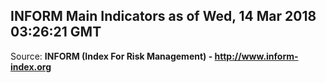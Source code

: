 ## INFORM Main Indicators as of Wed, 14 Mar 2018 03:26:21 GMT

Source: **INFORM (Index For Risk Management) - http://www.inform-index.org**